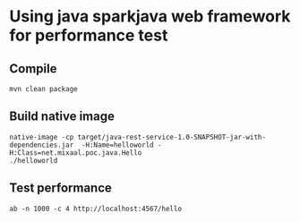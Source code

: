 # Using java sparkjava web framework for performance test

## Compile

```
mvn clean package
```

## Build native image

```
native-image -cp target/java-rest-service-1.0-SNAPSHOT-jar-with-dependencies.jar  -H:Name=helloworld -H:Class=net.mixaal.poc.java.Hello
./helloworld
```

## Test performance

```
ab -n 1000 -c 4 http://localhost:4567/hello
```
